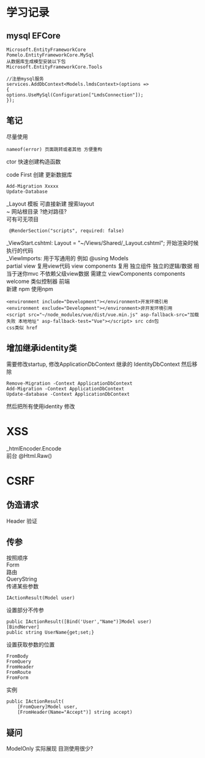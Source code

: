 # 学习记录
## mysql EFCore
```
Microsoft.EntityFrameworkCore
Pomelo.EntityFrameworkCore.MySql
从数据库生成模型安装以下包
Microsoft.EntityFrameworkCore.Tools
```
```
//注册mysql服务
services.AddDbContext<Models.lmdsContext>(options =>
{
options.UseMySql(Configuration["LmdsConnection"]);
});
```
## 笔记
尽量使用
```
nameof(error) 页面跳转或者其他 方便重构
```
ctor 快速创建构造函数

code First 创建 更新数据库
```
Add-Migration Xxxxx
Update-Database
```
_Layout 模板 可直接新建 搜索layout  
~ 网站根目录 ?绝对路径?  
可有可无项目
```
 @RenderSection("scripts", required: false)
```
_ViewStart.cshtml:  Layout = "~/Views/Shared/_Layout.cshtml"; 开始渲染时候执行的代码  
_ViewImports:  用于写通用的  例如 @using Models  
partial view 复用view代码
view components 复用 独立组件 独立的逻辑/数据 相当于迷你mvc 不依赖父级view数据 需建立 viewComponents components welcome 类似控制器
前端  
新建 npm  使用npm  
```
<environment include="Development"></environment>开发环境引用 
<environment exclude="Development"></environment>非开发环境引用 
<script src="~/node_modules/vue/dist/vue.min.js" asp-fallback-src="加载失败 本地地址" asp-fallback-test="Vue"></script> src cdn包
css类似 href
```
## 增加继承identity类
需要修改startup,
修改ApplicationDbContext 继承的 IdentityDbContext
然后移除 
```
Remove-Migration -Context ApplicationDbContext
Add-Migration -Context ApplicationDbContext
Update-database -Context ApplicationDbContext
```
然后把所有使用identity 修改

# XSS
_htmlEncoder.Encode  
前台 @Html.Raw()
# CSRF
## 伪造请求
Header 验证

## 传参
按照顺序  
Form   
路由   
QueryString   
传递某些参数
```
IActionResult(Model user)  
```
设置部分不传参
```
public IActionResult([Bind('User',"Name")]Model user)
[BindNerver]
public string UserName{get;set;}
```
设置获取参数的位置
```
FromBody
FromQuery
FromHeader
FromRoute
FromForm
```
实例  
```
public IActionResult(
    [FromQuery]Model user,
    [FromHeader(Name="Accept")] string accept)
```
## 疑问
ModelOnly 实际展现 目测使用很少?